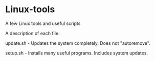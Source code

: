 
# Linux-tools

A few Linux tools and useful scripts



A description of each file:

update.sh - Updates the system completely. Does not "autoremove".

setup.sh - Installs many useful programs. Includes system updates.
